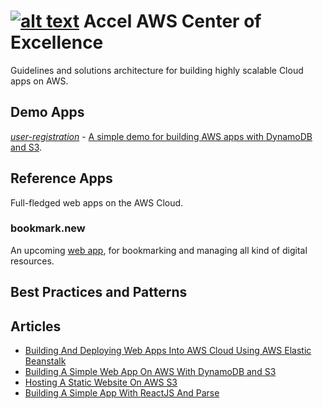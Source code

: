 
[![alt text](http://www.accelna.com/images/photo2.jpg "Accel North America")](http://www.accelna.com/)
Accel AWS Center of Excellence
==============================

Guidelines and solutions architecture for building highly scalable Cloud apps on AWS.

## Demo Apps

[*user-registration*](https://github.com/AccelNA/aws-coe/tree/master/demos/user-registration) - [A simple demo for building AWS apps with DynamoDB and S3](https://github.com/AccelNA/aws-coe/wiki/Building-A-Simple-Web-App-On-AWS-With-DynamoDB-and-S3).

## Reference Apps
Full-fledged web apps on the AWS Cloud.

### bookmark.new 
An upcoming [web app](https://github.com/AccelNA/bookmark.new), for bookmarking and managing all kind of digital resources.

## Best Practices and Patterns


## Articles
* [Building And Deploying Web Apps Into AWS Cloud Using AWS Elastic Beanstalk](https://github.com/AccelNA/aws-coe/wiki/Building-And-Deploying-Web-Apps-Into-AWS-Cloud-Using-AWS-Elastic-Beanstalk)
* [Building A Simple Web App On AWS With DynamoDB and S3](https://github.com/AccelNA/aws-coe/wiki/Building-A-Simple-Web-App-On-AWS-With-DynamoDB-and-S3)
* [Hosting A Static Website On AWS S3](https://github.com/AccelNA/aws-coe/wiki/Hosting--A-Static-Website--On-AWS-S3)
* [Building A Simple App With ReactJS And Parse](https://github.com/AccelNA/aws-coe/wiki/Building-A-Simple-App-With--ReactJS-And-Parse)
